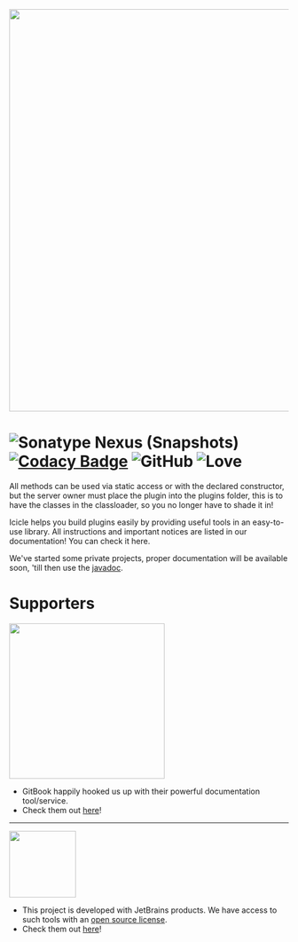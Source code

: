 <img src="https://user-images.githubusercontent.com/36101494/111905190-b7280b80-8a4a-11eb-962e-f26a1e8f1dc6.png" width="725" />


# ![Sonatype Nexus (Snapshots)](https://img.shields.io/nexus/s/net.iceyleagons/icicle?server=https%3A%2F%2Foss.sonatype.org) [![Codacy Badge](https://api.codacy.com/project/badge/Grade/7ac8f720a0804656af1515bb878efe1c)](https://app.codacy.com/gh/IceyLeagons/Icicle?utm_source=github.com&utm_medium=referral&utm_content=IceyLeagons/Icicle&utm_campaign=Badge_Grade) ![GitHub](https://img.shields.io/github/license/IceyLeagons/Icicle) ![Love](https://img.shields.io/badge/Made%20with-%E2%9D%A4-red)

All methods can be used via static access or with the declared constructor, but the server owner must place the plugin into the plugins folder, this is to have the classes in the classloader, so you no longer have to shade it in!

Icicle helps you build plugins easily by providing useful tools in an easy-to-use library. All instructions and
important notices are listed in our documentation!
You can check it here.

We've started some private projects, proper documentation will be available soon, 'till then use the [javadoc](https://icicle.iceyleagons.net/).

# Supporters

<img src="https://user-images.githubusercontent.com/36101494/110477295-47795e80-80e3-11eb-9c3e-bf57776e3680.png" width="280">

- GitBook happily hooked us up with their powerful documentation tool/service.
- Check them out [here](https://www.gitbook.com/?utm_source=content&utm_medium=trademark&utm_campaign=iceyleagons)!

<hr>

<img src="https://user-images.githubusercontent.com/36101494/110478780-fd917800-80e4-11eb-9358-fcc8de4baa99.png" width="120">

- This project is developed with JetBrains products. We have access to such tools with an [open source license](https://www.jetbrains.com/community/opensource).
- Check them out [here](https://jb.gg/OpenSource)!

